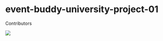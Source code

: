 # event-buddy-university-project-01

Contributors

<a href="https://github.com/irahuldutta02/event-buddy/graphs/contributors">
  <img src="https://contrib.rocks/image?repo=irahuldutta02/event-buddy" />
</a>
